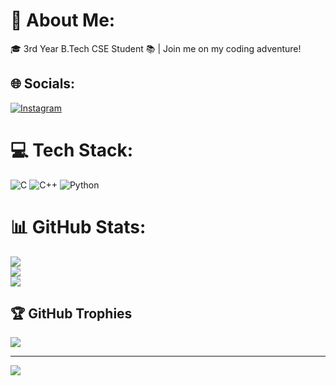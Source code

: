 # 💫 About Me:
🎓 3rd Year B.Tech CSE Student 📚 | Join me on my coding adventure!


## 🌐 Socials:
[![Instagram](https://img.shields.io/badge/Instagram-%23E4405F.svg?logo=Instagram&logoColor=white)](https://instagram.com/bugslayer__) 

# 💻 Tech Stack:
![C](https://img.shields.io/badge/c-%2300599C.svg?style=for-the-badge&logo=c&logoColor=white) ![C++](https://img.shields.io/badge/c++-%2300599C.svg?style=for-the-badge&logo=c%2B%2B&logoColor=white) ![Python](https://img.shields.io/badge/python-3670A0?style=for-the-badge&logo=python&logoColor=ffdd54)
# 📊 GitHub Stats:
![](https://github-readme-stats.vercel.app/api?username=BugSlayer555&theme=dark&hide_border=false&include_all_commits=false&count_private=false)<br/>
![](https://github-readme-streak-stats.herokuapp.com/?user=BugSlayer555&theme=dark&hide_border=false)<br/>
![](https://github-readme-stats.vercel.app/api/top-langs/?username=BugSlayer555&theme=dark&hide_border=false&include_all_commits=false&count_private=false&layout=compact)

## 🏆 GitHub Trophies
![](https://github-profile-trophy.vercel.app/?username=BugSlayer555&theme=radical&no-frame=true&no-bg=false&margin-w=4)

---
[![](https://visitcount.itsvg.in/api?id=BugSlayer555&icon=0&color=0)](https://visitcount.itsvg.in)

<!-- Proudly created with GPRM ( https://gprm.itsvg.in ) -->
